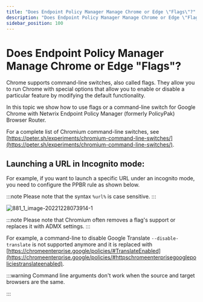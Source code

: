 ```yaml
---
title: "Does Endpoint Policy Manager Manage Chrome or Edge \"Flags\"?"
description: "Does Endpoint Policy Manager Manage Chrome or Edge \"Flags\"?"
sidebar_position: 100
---
```


# Does Endpoint Policy Manager Manage Chrome or Edge "Flags"?

Chrome supports command-line switches, also called flags. They allow you to run Chrome with special
options that allow you to enable or disable a particular feature by modifying the default
functionality.

In this topic we show how to use flags or a command-line switch for Google Chrome with Netwrix
Endpoint Policy Manager (formerly PolicyPak) Browser Router.

For a complete list of Chromium command-line switches, see
[https://peter.sh/experiments/chromium-command-line-switches/](https://peter.sh/experiments/chromium-command-line-switches/).

## Launching a URL in Incognito mode:

For example, if you want to launch a specific URL under an incognito mode, you need to configure the
PPBR rule as shown below.

:::note
Please note that the syntax `%url%` is case sensitive.
:::


![881_1_image-20221228073914-1](assets/editpolicytemplate/881_1_image-20221228073914-1.webp)

:::note
Please note that Chromium often removes a flag's support or replaces it with ADMX
settings.
:::


For example, a command-line to disable Google Translate `--disable-translate` is not supported
anymore and it is replaced with
[https://chromeenterprise.google/policies/#TranslateEnabled](https://chromeenterprise.google/policies/#httpschromeenterprisegooglepoliciestranslateenabled).

:::warning
Command line arguments don't work when the source and target browsers are the same.

:::
